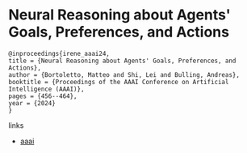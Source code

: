 # Neural Reasoning about Agents' Goals, Preferences, and Actions

```
@inproceedings{irene_aaai24,
title = {Neural Reasoning about Agents' Goals, Preferences, and Actions},
author = {Bortoletto, Matteo and Shi, Lei and Bulling, Andreas},
booktitle = {Proceedings of the AAAI Conference on Artificial Intelligence (AAAI)},
pages = {456--464},
year = {2024}
}
```

links
- [aaai](https://ojs.aaai.org/index.php/AAAI/article/view/27800)
